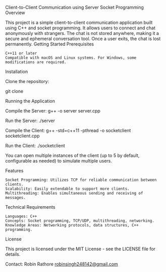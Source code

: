 Client-to-Client Communication using Server Socket Programming
Overview

This project is a simple client-to-client communication application built using C++ and socket programming. It allows users to connect and chat anonymously with strangers. The chat is not stored anywhere, making it a secure and ephemeral conversation tool. Once a user exits, the chat is lost permanently.
Getting Started
Prerequisites

    C++11 or later
    Compatible with macOS and Linux systems. For Windows, some modifications are required.

Installation

Clone the repository:


git clone <repository-url>

Running the Application

Compile the Server: g++ -o server server.cpp

Run the Server: ./server

Compile the Client: g++ -std=c++11 -pthread -o socketclient socketclient.cpp

Run the Client: ./socketclient

You can open multiple instances of the client (up to 5 by default, configurable as needed) to simulate multiple users.

Features

    Socket Programming: Utilizes TCP for reliable communication between clients.
    Scalability: Easily extendable to support more clients.
    Multithreading: Enables simultaneous sending and receiving of messages.

Technical Requirements

    Languages: C++
    Concepts: Socket programming, TCP/UDP, multithreading, networking.
    Knowledge Areas: Networking protocols, data structures, C++ programming.

License

This project is licensed under the MIT License - see the LICENSE file for details.

Contact:
Robin Rathore
robinsingh248142@gmail.com
